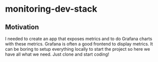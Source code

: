 # monitoring-dev-stack


## Motivation

I needed to create an app that exposes metrics and to do Grafana charts with these metrics. Grafana is often a good frontend to display metrics. It can be boring to setup everything locally to start the project so here we have all what we need. Just clone and start coding!

